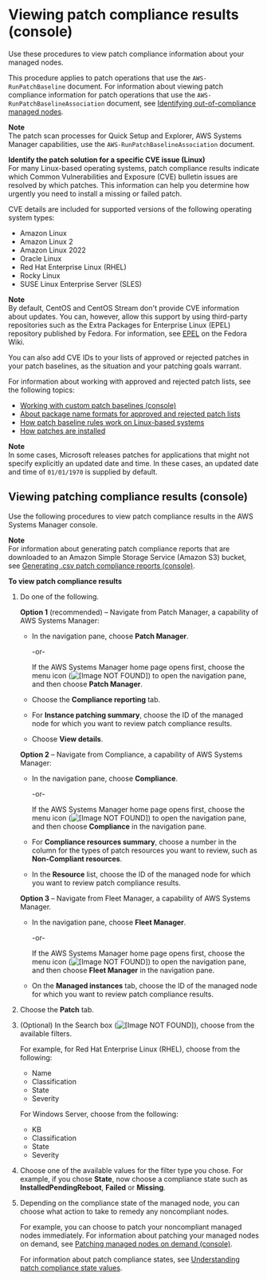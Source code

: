 # Viewing patch compliance results \(console\)<a name="viewing-patch-compliance-results"></a>

Use these procedures to view patch compliance information about your managed nodes\.

This procedure applies to patch operations that use the `AWS-RunPatchBaseline` document\. For information about viewing patch compliance information for patch operations that use the `AWS-RunPatchBaselineAssociation` document, see [Identifying out\-of\-compliance managed nodes](patch-compliance-identify.md)\.

**Note**  
The patch scan processes for Quick Setup and Explorer, AWS Systems Manager capabilities, use the `AWS-RunPatchBaselineAssociation` document\.

**Identify the patch solution for a specific CVE issue \(Linux\)**  
For many Linux\-based operating systems, patch compliance results indicate which Common Vulnerabilities and Exposure \(CVE\) bulletin issues are resolved by which patches\. This information can help you determine how urgently you need to install a missing or failed patch\.

CVE details are included for supported versions of the following operating system types:
+ Amazon Linux
+ Amazon Linux 2
+ Amazon Linux 2022
+ Oracle Linux
+ Red Hat Enterprise Linux \(RHEL\)
+ Rocky Linux
+ SUSE Linux Enterprise Server \(SLES\)

**Note**  
By default, CentOS and CentOS Stream don't provide CVE information about updates\. You can, however, allow this support by using third\-party repositories such as the Extra Packages for Enterprise Linux \(EPEL\) repository published by Fedora\. For information, see [EPEL](https://fedoraproject.org/wiki/EPEL) on the Fedora Wiki\.

You can also add CVE IDs to your lists of approved or rejected patches in your patch baselines, as the situation and your patching goals warrant\.

For information about working with approved and rejected patch lists, see the following topics:
+ [Working with custom patch baselines \(console\)](sysman-patch-baseline-console.md)
+ [About package name formats for approved and rejected patch lists](patch-manager-approved-rejected-package-name-formats.md)
+ [How patch baseline rules work on Linux\-based systems](patch-manager-how-it-works-linux-rules.md)
+ [How patches are installed](patch-manager-how-it-works-installation.md)

**Note**  
In some cases, Microsoft releases patches for applications that might not specify explicitly an updated date and time\. In these cases, an updated date and time of `01/01/1970` is supplied by default\.

## Viewing patching compliance results \(console\)<a name="viewing-patch-compliance-results-console"></a>

Use the following procedures to view patch compliance results in the AWS Systems Manager console\. 

**Note**  
For information about generating patch compliance reports that are downloaded to an Amazon Simple Storage Service \(Amazon S3\) bucket, see [Generating \.csv patch compliance reports \(console\)](patch-compliance-reports-to-s3.md)\.

**To view patch compliance results**

1. Do one of the following\.

   **Option 1** \(recommended\) – Navigate from Patch Manager, a capability of AWS Systems Manager:
   + In the navigation pane, choose **Patch Manager**\.

     \-or\-

     If the AWS Systems Manager home page opens first, choose the menu icon \(![\[Image NOT FOUND\]](http://docs.aws.amazon.com/systems-manager/latest/userguide/images/menu-icon-small.png)\) to open the navigation pane, and then choose **Patch Manager**\.
   + Choose the **Compliance reporting** tab\.
   + For **Instance patching summary**, choose the ID of the managed node for which you want to review patch compliance results\.
   + Choose **View details**\.

   **Option 2** – Navigate from Compliance, a capability of AWS Systems Manager:
   + In the navigation pane, choose **Compliance**\.

     \-or\-

     If the AWS Systems Manager home page opens first, choose the menu icon \(![\[Image NOT FOUND\]](http://docs.aws.amazon.com/systems-manager/latest/userguide/images/menu-icon-small.png)\) to open the navigation pane, and then choose **Compliance** in the navigation pane\.
   + For **Compliance resources summary**, choose a number in the column for the types of patch resources you want to review, such as **Non\-Compliant resources**\.
   + In the **Resource** list, choose the ID of the managed node for which you want to review patch compliance results\.

   **Option 3** – Navigate from Fleet Manager, a capability of AWS Systems Manager\.
   + In the navigation pane, choose **Fleet Manager**\.

     \-or\-

     If the AWS Systems Manager home page opens first, choose the menu icon \(![\[Image NOT FOUND\]](http://docs.aws.amazon.com/systems-manager/latest/userguide/images/menu-icon-small.png)\) to open the navigation pane, and then choose **Fleet Manager** in the navigation pane\.
   + On the **Managed instances** tab, choose the ID of the managed node for which you want to review patch compliance results\.

1. Choose the **Patch** tab\.

1. \(Optional\) In the Search box \(![\[Image NOT FOUND\]](http://docs.aws.amazon.com/systems-manager/latest/userguide/images/search-icon.png)\), choose from the available filters\.

   For example, for Red Hat Enterprise Linux \(RHEL\), choose from the following:
   + Name
   + Classification
   + State
   + Severity

    For Windows Server, choose from the following:
   + KB
   + Classification
   + State
   + Severity

1. Choose one of the available values for the filter type you chose\. For example, if you chose **State**, now choose a compliance state such as **InstalledPendingReboot**, **Failed** or **Missing**\.

1. Depending on the compliance state of the managed node, you can choose what action to take to remedy any noncompliant nodes\.

   For example, you can choose to patch your noncompliant managed nodes immediately\. For information about patching your managed nodes on demand, see [Patching managed nodes on demand \(console\)](patch-on-demand.md)\.

   For information about patch compliance states, see [Understanding patch compliance state values](about-patch-compliance-states.md)\.